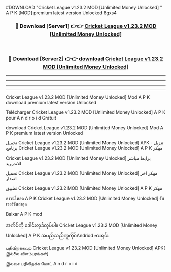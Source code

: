 #DOWNLOAD "Cricket League v1.23.2 MOD [Unlimited Money Unlocked] " A P K [MOD] premium latest version Unlocked 8gxs4 



<div align="center">

<h3>🔴 Download [Server1] 👉👉 <a href="https://apkdownload12.web.app/?title=Cricket League v1.23.2 MOD [Unlimited Money Unlocked] ">Cricket League v1.23.2 MOD [Unlimited Money Unlocked]  </a></h3><br>

<h3>🔴 Download [Server2] 👉👉 <a href="https://apkdownload12.web.app/?title=Cricket League v1.23.2 MOD [Unlimited Money Unlocked] ">download Cricket League v1.23.2 MOD [Unlimited Money Unlocked]  </a></h3>
</div>


----------------------------------------------------------

----------------------------------------------------------

----------------------------------------------------------

----------------------------------------------------------


Cricket League v1.23.2 MOD [Unlimited Money Unlocked]  Mod A P K download premium latest version Unlocked

Télécharger  Cricket League v1.23.2 MOD [Unlimited Money Unlocked]  A P K pour A n d r o i d Gratuit

download Cricket League v1.23.2 MOD [Unlimited Money Unlocked]  Mod A P K premium latest version Unlocked

تحميل Cricket League v1.23.2 MOD [Unlimited Money Unlocked]  APK - تنزيل برنامج Cricket League v1.23.2 MOD [Unlimited Money Unlocked]  A P K مهكر

Cricket League v1.23.2 MOD [Unlimited Money Unlocked]  برابط مباشر للاندرويد

تحميل Cricket League v1.23.2 MOD [Unlimited Money Unlocked]  مهكر اخر اصدار

تطبيق Cricket League v1.23.2 MOD [Unlimited Money Unlocked]  A P K مهكر

ดาวน์โหลด A P K Cricket League v1.23.2 MOD [Unlimited Money Unlocked]  รับเวอร์ชันล่าสุด

Baixar A P K mod

အက်ပ်ကို ဒေါင်းလုဒ်လုပ်ပါ။ Cricket League v1.23.2 MOD [Unlimited Money Unlocked]  A P K အမည်သည်ကူကိုင်Andriod ဗားရှင်း

பதிவிறக்கவும் Cricket League v1.23.2 MOD [Unlimited Money Unlocked]  APK[ இல்லை விளம்பரங்கள்] 
 
இலவச பதிவிறக்க மோட் A n d r o i d



